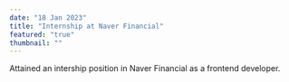 ```yaml
---
date: "18 Jan 2023"
title: "Internship at Naver Financial"
featured: "true"
thumbnail: ""
---
```

Attained an intership position in Naver Financial as a frontend developer. 